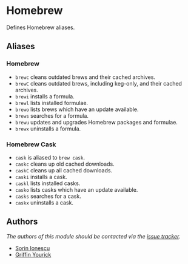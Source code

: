 Homebrew
========

Defines Homebrew aliases.

Aliases
-------

### Homebrew

  - `brewc` cleans outdated brews and their cached archives.
  - `brewC` cleans outdated brews, including keg-only, and their cached archives.
  - `brewi` installs a formula.
  - `brewl` lists installed formulae.
  - `brewo` lists brews which have an update available.
  - `brews` searches for a formula.
  - `brewu` updates and upgrades Homebrew packages and formulae.
  - `brewx` uninstalls a formula.

### Homebrew Cask

  - `cask` is aliased to `brew cask`.
  - `caskc` cleans up old cached downloads.
  - `caskC` cleans up all cached downloads.
  - `caski` installs a cask.
  - `caskl` lists installed casks.
  - `casko` lists casks which have an update available.
  - `casks` searches for a cask.
  - `caskx` uninstalls a cask.

Authors
-------

*The authors of this module should be contacted via the [issue tracker][1].*

  - [Sorin Ionescu](https://github.com/sorin-ionescu)
  - [Griffin Yourick](https://github.com/tough-griff)

[1]: https://github.com/zsh-users/prezto/issues
